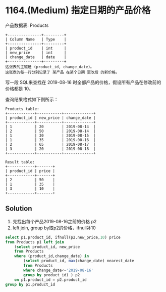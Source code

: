 # 1164.(Medium) 指定日期的产品价格


产品数据表: Products
```
+---------------+---------+
| Column Name   | Type    |
+---------------+---------+
| product_id    | int     |
| new_price     | int     |
| change_date   | date    |
+---------------+---------+
这张表的主键是 (product_id, change_date)。
这张表的每一行分别记录了 某产品 在某个日期 更改后 的新价格。
```

写一段 SQL来查找在 2019-08-16 时全部产品的价格，假设所有产品在修改前的价格都是 10。

查询结果格式如下例所示：
```
Products table:
+------------+-----------+-------------+
| product_id | new_price | change_date |
+------------+-----------+-------------+
| 1          | 20        | 2019-08-14  |
| 2          | 50        | 2019-08-14  |
| 1          | 30        | 2019-08-15  |
| 1          | 35        | 2019-08-16  |
| 2          | 65        | 2019-08-17  |
| 3          | 20        | 2019-08-18  |
+------------+-----------+-------------+

Result table:
+------------+-------+
| product_id | price |
+------------+-------+
| 2          | 50    |
| 1          | 35    |
| 3          | 10    |
+------------+-------+
```


## Solution

1. 先找出每个产品2019-08-16之前的价格 p2
2. left join, group by取p2的价格，ifnull补10

``` sql 
select p1.product_id, ifnull(p2.new_price,10) price
from Products p1 left join 
    (select product_id, new_price 
    from Products
    where (product_id,change_date) in 
        (select product_id, max(change_date) nearest_date
        from Products 
        where change_date<='2019-08-16'
        group by product_id) ) p2 
    on p1.product_id = p2.product_id
group by p1.product_id

```